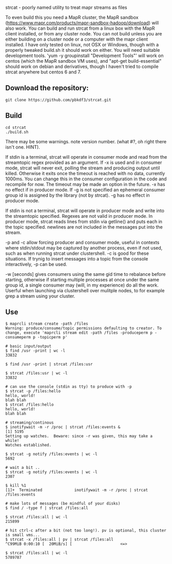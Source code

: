 strcat - poorly named utility to treat mapr streams as files

To even build this you need a MapR cluster, the MapR sandbox (https://www.mapr.com/products/mapr-sandbox-hadoop/download) will also work.  You can build and run strcat from a linux box with the MapR client installed, or from any cluster node.  You can not build unless you are either building on a cluster node or a computer with the mapr client installed.  I have only tested on linux, not OSX or Windows, though with a properly tweaked build.sh it should work on either.  You will need suitable development tools.  'yum -y groupinstall "Development Tools"' will work on centos (which the MapR sandbox VM uses), and "apt-get build-essential" should work on debian and derivatives, though I haven't tried to compile strcat anywhere but centos 6 and 7.

## Download the repository:

    git clone https://github.com/pbkdf3/strcat.git

## Build
    cd strcat
    ./build.sh

There may be some warnings.  note version number. (what #?, oh right there isn't one. HINT).

If stdin is a terminal, strcat will operate in consumer mode and read from the streamtopic regex provided as an argument.  If -x is used and in consumer mode, strcat will never exit, polling the stream and producing output until killed.  Otherwise it exits once the timeout is reached with no data, currently 1000ms.  You can change this in the consumer configuration in the code and recompile for now.  The timeout may be made an option in the future.  -x has no effect if in producer mode.  If -g is not specified an ephemeral consumer group id is assigned by the library (not by strcat).  -g has no effect in producer mode.

If stdin is not a terminal, strcat will operate in producer mode and write into the streamtopic specified.  Regexes are not valid in producer mode.  In producer mode, strcat reads lines from stdin via getline() and puts each in the topic specified.  newlines are not included in the messages put into the stream.

-p and -c allow forcing producer and consumer mode, useful in contexts where stdin/stdout may be captured by another process, even if not used, such as when running strcat under clustershell.  -c is good for these situations.  If trynig to insert messages into a topic from the console interactively, -p can be used.

-w [seconds] gives consumers using the same gid time to rebalance before starting, otherwise if starting multiple processes at once under the same group id, a single consumer may (will, in my experience) do all the work.  Userful when launching via clustershell over mulitple nodes, to for example grep a stream using your cluster.

## Use

    $ maprcli stream create -path /files
    Warning: produce/consume/topic permissions defaulting to creator. To change, execute 'maprcli stream edit -path /files -produceperm p -consumeperm p -topicperm p'

    # basic input/output
    $ find /usr -print | wc -l
    33832

    $ find /usr -print | strcat /files:usr

    $ strcat /files:usr | wc -l
    33832

    # can use the console (stdin as tty) to produce with -p
    $ strcat -p /files:hello
    hello, world!
    blah blah
    $ strcat /files:hello
    hello, world!
    blah blah

    # streaming/continous
    $ inotifywait -m -r /proc | strcat /files:events &
    [1] 5195
    Setting up watches.  Beware: since -r was given, this may take a while!
    Watches established.

    $ strcat -g notify /files:events | wc -l
    5692

    # wait a bit ..
    $ strcat -g notify /files:events | wc -l
    2307

    $ kill %1
    [1]+  Terminated              inotifywait -m -r /proc | strcat /files:events

    # make lots of messages (be mindful of your disks)
    $ find / -type f | strcat /files:all

    $ strcat /files:all | wc -l
    215899

    # hit ctrl-c after a bit (not too long!). pv is optional, this cluster is small vms...
    $ strcat -x /files:all | pv | strcat /files:all
    ^C99MiB 0:00:10 [  20MiB/s] [                     <=>

    $ strcat /files:all | wc -l
    5789787


	
    
    
    
    
    

